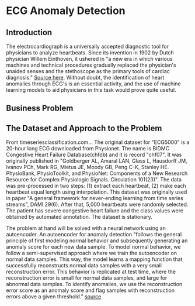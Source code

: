 # ECG Anomaly Detection

## Introduction

The electrocardiograph is a universally accepted diagnostic tool for physicians to analyze heartbeats.  Since its invention in 1902 by Dutch physician Willem Einthoven, it ushered in "a new era in which various machines and technical procedures gradually replaced the physician's unaided senses and the stethoscope as the primary tools of cardiac diagnosis." [Source here](https://pubmed.ncbi.nlm.nih.gov/8184849/#:~:text=The%20invention%20of%20the%20electrocardiograph,arrhythmias%20and%20acute%20myocardial%20infarction.). Without doubt, the identification of heart anomalies through ECG's is an essential activity, and the use of machine learning models to aid physicians in this task would prove quite useful.

## Business Problem

## The Dataset and Approach to the Problem
From timeseriesclassification.com... The original dataset for "ECG5000" is a 20-hour long ECG downloaded from Physionet. The name is BIDMC Congestive Heart Failure Database(chfdb) and it is record "chf07". It was originally published in "Goldberger AL, Amaral LAN, Glass L, Hausdorff JM, Ivanov PCh, Mark RG, Mietus JE, Moody GB, Peng C-K, Stanley HE. PhysioBank, PhysioToolkit, and PhysioNet: Components of a New Research Resource for Complex Physiologic Signals. Circulation 101(23)". The data was pre-processed in two steps: (1) extract each heartbeat, (2) make each heartbeat equal length using interpolation. This dataset was originally used in paper "A general framework for never-ending learning from time series streams", DAMI 29(6). After that, 5,000 heartbeats were randomly selected. The patient has severe congestive heart failure and the class values were obtained by automated annotation. The dataset is stationary.

The problem at hand will be solved with a neural network using an autoencoder.  An autoencoder for anomaly detection "follows the general principle of first modeling normal behavior and subsequently generating an anomaly score for each new data sample. To model normal behavior, we follow a semi-supervised approach where we train the autoencoder on normal data samples. This way, the model learns a mapping function that successfully reconstructs normal data samples with a very small reconstruction error. This behavior is replicated at test time, where the reconstruction error is small for normal data samples, and large for abnormal data samples. To identify anomalies, we use the reconstruction error score as an anomaly score and flag samples with reconstruction errors above a given threshold." [source](https://ff12.fastforwardlabs.com/)

